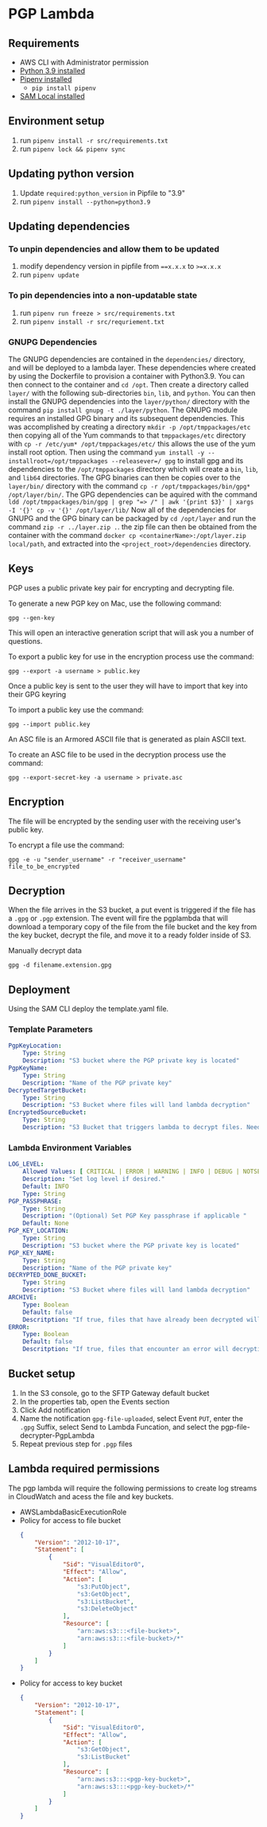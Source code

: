 # PGP Lambda

## Requirements

* AWS CLI with Administrator permission
* [Python 3.9 installed](https://www.python.org/downloads/)
* [Pipenv installed](https://github.com/pypa/pipenv)
    - `pip install pipenv`
* [SAM Local installed](https://github.com/awslabs/aws-sam-local)

## Environment setup

1. run `pipenv install -r src/requirements.txt`
2. run `pipenv lock && pipenv sync`

## Updating python version

1. Update `required:python_version` in Pipfile to "3.9"
2. run `pipenv install --python=python3.9`

## Updating dependencies

### To unpin dependencies and allow them to be updated

1. modify dependency version in pipfile from `==x.x.x` to `>=x.x.x`
2. run `pipenv update`

### To pin dependencies into a non-updatable state

1. run `pipenv run freeze > src/requirements.txt`
2. run `pipenv install -r src/requriement.txt`

### GNUPG Dependencies

The GNUPG dependencies are contained in the `dependencies/` directory, and will be deployed to a lambda layer.
These dependencies where created by using the Dockerfile to provision a container with Python3.9.
You can then connect to the container and `cd /opt`. Then create a directory called `layer/` with the following
sub-directories `bin`, `lib`, and `python`. You can then install the GNUPG dependencies into the `layer/python/`
directory with the command `pip install gnupg -t ./layer/python`. The GNUPG module requires an installed GPG binary and
its subsequent dependencies. This was accomplished by creating a directory `mkdir -p /opt/tmppackages/etc` then copying
all of the Yum commands to that `tmppackages/etc` directory with `cp -r /etc/yum* /opt/tmppackages/etc/` this allows
the use of the yum install root option. Then using the command
`yum install -y --installroot=/opt/tmppackages --releasever=/ gpg` to install gpg and its dependencies
to the `/opt/tmppackages` directory which will create a `bin`, `lib`, and `lib64` directories. The GPG binaries can then
be copies over to the `layer/bin/` directory with the command `cp -r /opt/tmppackages/bin/gpg* /opt/layer/bin/`. The GPG
dependencies can be aquired with the command
`ldd /opt/tmppackages/bin/gpg | grep "=> /" | awk '{print $3}' | xargs -I '{}' cp -v '{}' /opt/layer/lib/`
Now all of the dependencies for GNUPG and the GPG binary can be packaged by `cd /opt/layer` and run the command
`zip -r ../layer.zip .`. the zip file can then be obtained from the container with the command
`docker cp <containerName>:/opt/layer.zip local/path`, and extracted into the `<project_root>/dependencies` directory.

## Keys

PGP uses a public private key pair for encrypting and decrypting file.

To generate a new PGP key on Mac, use the following command:

```shell script
gpg --gen-key
```

This will open an interactive generation script that will ask you a number of questions.

To export a public key for use in the encryption process use the command:

```shell script
gpg --export -a username > public.key
```

Once a public key is sent to the user they will have to import that key into their GPG keyring

To import a public key use the command:

```shell script
gpg --import public.key
```

An ASC file is an Armored ASCII file that is generated as plain ASCII text.

To create an ASC file to be used in the decryption process use the command:

```shell script
gpg --export-secret-key -a username > private.asc
```

## Encryption

The file will be encrypted by the sending user with the receiving user's public key.

To encrypt a file use the command:

```shell script
gpg -e -u "sender_username" -r "receiver_username" file_to_be_encrypted
```

## Decryption

When the file arrives in the S3 bucket, a put event is triggered if the file has a `.gpg` or `.pgp` extension. The
event will fire the pgplambda that will download a temporary copy of the file from the file bucket and the key from the
key bucket, decrypt the file, and move it to a ready folder inside of S3.

Manually decrypt data

```shell script
gpg -d filename.extension.gpg
``` 

## Deployment

Using the SAM CLI deploy the template.yaml file.

### Template Parameters

```yaml
PgpKeyLocation:
    Type: String
    Description: "S3 bucket where the PGP private key is located"
PgpKeyName:
    Type: String
    Description: "Name of the PGP private key"
DecryptedTargetBucket:
    Type: String
    Description: "S3 Bucket where files will land lambda decryption"
EncryptedSourceBucket:
    Type: String
    Description: "S3 Bucket that triggers lambda to decrypt files. Needed for permissions"
```

### Lambda Environment Variables

```yaml
LOG_LEVEL:
    Allowed Values: [ CRITICAL | ERROR | WARNING | INFO | DEBUG | NOTSET ]
    Description: "Set log level if desired."
    Default: INFO
    Type: String
PGP_PASSPHRASE:
    Type: String 
    Description: "(Optional) Set PGP Key passphrase if applicable "
    Default: None
PGP_KEY_LOCATION:
    Type: String
    Description: "S3 bucket where the PGP private key is located"
PGP_KEY_NAME:
    Type: String
    Description: "Name of the PGP private key"
DECRYPTED_DONE_BUCKET:
    Type: String
    Description: "S3 Bucket where files will land lambda decryption"
ARCHIVE:
    Type: Boolean
    Default: false
    Descritption: "If true, files that have already been decrypted will be moved into an archive folder in the source bucket"
ERROR:
    Type: Boolean
    Default: false
    Descritption: "If true, files that encounter an error will decrypting will be moved into an error folder in the source bucket"
```

## Bucket setup

1. In the S3 console, go to the SFTP Gateway default bucket
1. In the properties tab, open the Events section
1. Click Add notification
1. Name the notification `gpg-file-uploaded`, select Event `PUT`, enter the `.gpg` Suffix, select Send to Lambda
   Funcation, and select the pgp-file-decrypter-PgpLambda
1. Repeat previous step for `.pgp` files

## Lambda required permissions

The pgp lambda will require the following permissions to create log streams in CloudWatch and acess the file and key
buckets.

* AWSLambdaBasicExecutionRole
* Policy for access to file bucket
    ```json
    {
        "Version": "2012-10-17",
        "Statement": [
            {
                "Sid": "VisualEditor0",
                "Effect": "Allow",
                "Action": [
                    "s3:PutObject",
                    "s3:GetObject",
                    "s3:ListBucket",
                    "s3:DeleteObject"
                ],
                "Resource": [
                    "arn:aws:s3:::<file-bucket>",
                    "arn:aws:s3:::<file-bucket>/*"
                ]
            }
        ]
    }
    ```
* Policy for access to key bucket
    ```json
    {
        "Version": "2012-10-17",
        "Statement": [
            {
                "Sid": "VisualEditor0",
                "Effect": "Allow",
                "Action": [
                    "s3:GetObject",
                    "s3:ListBucket"
                ],
                "Resource": [
                    "arn:aws:s3:::<pgp-key-bucket>",
                    "arn:aws:s3:::<pgp-key-bucket>/*"
                ]
            }
        ]
    }
    ```
  
  
